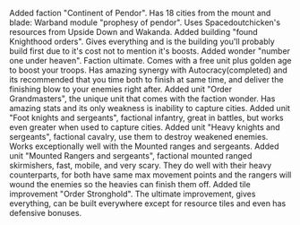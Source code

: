 Added faction "Continent of Pendor". Has 18 cities from the mount and blade: Warband module "prophesy of pendor". Uses Spacedoutchicken's resources from Upside Down and Wakanda. Added building "found Knighthood orders". Gives everything and is the building you'll probably build first due to it's cost not to mention it's boosts. Added wonder "number one under heaven". Faction ultimate. Comes with a free unit plus golden age to boost your troops. Has amazing synergy with Autocracy(completed) and its recommended that you time both to finish at same time, and deliver the finishing blow 
to your enemies right after. Added unit "Order Grandmasters", the unique unit that comes with the faction wonder. Has amazing stats and its only weakness is inability to capture cities. Added unit "Foot knights and sergeants", factional infantry, great in battles, but works even greater when used to capture cities. Added unit "Heavy knights and sergeants", factional cavalry, use them to destroy weakened enemies. Works exceptionally well with the Mounted ranges and sergeants. Added unit "Mounted Rangers and sergeants", factional mounted ranged skirmishers, fast, mobile, and very scary. They do well with their heavy counterparts, for both have same max movement points and the rangers will wound the enemies so the heavies can finish them off. Added tile improvement "Order Stronghold". The ultimate improvement, gives everything, can be built everywhere except for resource tiles and even has defensive bonuses.


